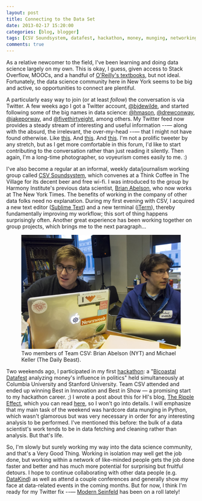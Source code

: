 ```yaml
---
layout: post
title: Connecting to the Data Set
date: 2013-02-17 15:20:00
categories: [blog, blogger]
tags: [CSV Soundsystem, datafest, hackathon, money, munging, networking, politics, Twitter]
comments: true
---
```


As a relative newcomer to the field, I've been learning and doing data science largely on my own. This is okay, I guess, given access to Stack Overflow, MOOCs, and a handful of [O'Reilly's textbooks](http://shop.oreilly.com/category/get/data-science-kit.do), but not ideal. Fortunately, the data science community here in New York seems to be big and active, so opportunities to connect are plentiful.

A particularly easy way to join (or at least _follow_) the conversation is via Twitter. A few weeks ago I got a Twitter account, [@bjdewilde](https://twitter.com/bjdewilde), and started following some of the big names in data science: [@hmason](https://twitter.com/hmason), [@drewconway](https://twitter.com/drewconway), [@jakeporway](https://twitter.com/jakeporway), and [@fivethirtyeight](https://twitter.com/fivethirtyeight), among others. My Twitter feed now provides a steady stream of interesting and useful information --— along with the absurd, the irrelevant, the over-my-head --— that I might not have found otherwise. Like [this](http://blog.yhathq.com/posts/10-R-packages-I-wish-I-knew-about-earlier.html). And [this](http://intridea.github.com/stately/). And [this](http://datahackermd.com/2013/language-use-on-github/). I'm not a prolific tweeter by any stretch, but as I get more comfortable in this forum, I'd like to start contributing to the conversation rather than just reading it silently. Then again, I'm a long-time photographer, so voyeurism comes easily to me. :)

I've also become a regular at an informal, weekly data/journalism working group called [CSV Soundsystem](http://csvsoundsystem.com/), which convenes at a Think Coffee in The Village for its decent beer and free wi-fi. I was introduced to the group by Harmony Institute's previous data scientist, [Brian Abelson](http://brianabelson.com/), who now works at The New York Times. The benefits of working in the company of other data folks need no explanation. During my first evening with CSV, I acquired a new text editor ([Sublime Text](http://www.sublimetext.com/2)) and a new terminal ([iTerm](http://iterm.sourceforge.net/)), thereby fundamentally improving my workflow; this sort of thing happens surprisingly often. Another great experience has been working together on group projects, which brings me to the next paragraph...

<figure>
  <img class="tqw" src="/assets/images/2013-02-17-team-csv-at-hackathon.jpg" alt="2013-02-17-team-csv-at-hackathon.jpg">
  <figcaption>Two members of Team CSV: Brian Abelson (NYT) and Michael Keller (The Daily Beast).</figcaption>
</figure>

Two weekends ago, I participated in my first [hackathon](http://en.wikipedia.org/wiki/Hackathon): a "[Bicoastal Datafest](http://www.bdatafest.computationalreporting.com/) analyzing money's influence in politics" held simultaneously at Columbia University and Stanford University. Team CSV attended and ended up winning Best in Innovation and Best in Show — a promising start to my hackathon career. ;) I wrote a post about this for HI's blog, [The Ripple Effect](http://harmony-institute.org/therippleeffect/), which you can read [here](http://harmony-institute.org/therippleeffect/2013/02/13/hi-data-analysts-make-music-at-bicoastal-datafest/), so I won't go into details. I will emphasize that my main task of the weekend was hardcore data munging in Python, which wasn't glamorous but was very necessary in order for any interesting analysis to be performed. I've mentioned this before: the bulk of a data scientist's work tends to be in data fetching and cleaning rather than analysis. But that's life.

So, I'm slowly but surely working my way into the data science community, and that's a Very Good Thing. Working in isolation may well get the job done, but working within a network of like-minded people gets the job done faster and better and has much more potential for surprising but fruitful detours. I hope to continue collaborating with other data people (e.g. [DataKind](http://datakind.org/)) as well as attend a couple conferences and generally show my face at data-related events in the coming months. But for now, I think I'm ready for my Twitter fix --— [Modern Seinfeld](https://twitter.com/SeinfeldToday) has been on a roll lately!
